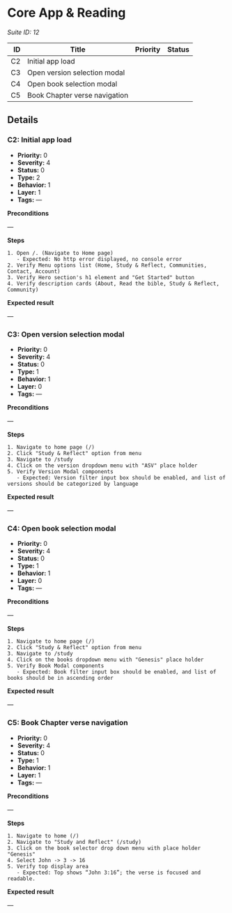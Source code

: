 # Core App & Reading

_Suite ID: 12_

| ID | Title | Priority | Status |
|---:|-------|---------|--------|
| C2 | Initial app load |  |  |
| C3 | Open version selection modal |  |  |
| C4 | Open book selection modal |  |  |
| C5 | Book Chapter verse navigation |  |  |

## Details
### C2: Initial app load

- **Priority:** 0
- **Severity:** 4
- **Status:** 0
- **Type:** 2
- **Behavior:** 1
- **Layer:** 1
- **Tags:** —

**Preconditions**

—

**Steps**

```
1. Open /. (Navigate to Home page)
   - Expected: No http error displayed, no console error
2. Verify Menu options list (Home, Study & Reflect, Communities, Contact, Account)
3. Verify Hero section's h1 element and "Get Started" button
4. Verify description cards (About, Read the bible, Study & Reflect, Community)
```

**Expected result**

—

### C3: Open version selection modal

- **Priority:** 0
- **Severity:** 4
- **Status:** 0
- **Type:** 1
- **Behavior:** 1
- **Layer:** 0
- **Tags:** —

**Preconditions**

—

**Steps**

```
1. Navigate to home page (/)
2. Click "Study & Reflect" option from menu
3. Navigate to /study
4. Click on the version dropdown menu with "ASV" place holder
5. Verify Version Modal components
   - Expected: Version filter input box should be enabled, and list of versions should be categorized by language
```

**Expected result**

—

### C4: Open book selection modal

- **Priority:** 0
- **Severity:** 4
- **Status:** 0
- **Type:** 1
- **Behavior:** 1
- **Layer:** 0
- **Tags:** —

**Preconditions**

—

**Steps**

```
1. Navigate to home page (/)
2. Click "Study & Reflect" option from menu
3. Navigate to /study
4. Click on the books dropdown menu with "Genesis" place holder
5. Verify Book Modal components
   - Expected: Book filter input box should be enabled, and list of books should be in ascending order
```

**Expected result**

—

### C5: Book Chapter verse navigation

- **Priority:** 0
- **Severity:** 4
- **Status:** 0
- **Type:** 1
- **Behavior:** 1
- **Layer:** 1
- **Tags:** —

**Preconditions**

—

**Steps**

```
1. Navigate to home (/)
2. Navigate to "Study and Reflect" (/study)
3. Click on the book selector drop down menu with place holder "Genesis"
4. Select John -> 3 -> 16
5. Verify top display area
   - Expected: Top shows “John 3:16”; the verse is focused and readable.
```

**Expected result**

—
